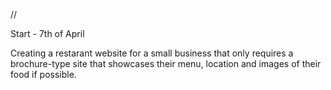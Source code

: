 // 

Start - 7th of April

Creating a restarant website for a small business that only requires a brochure-type site that showcases their menu, location and images of their food if possible.